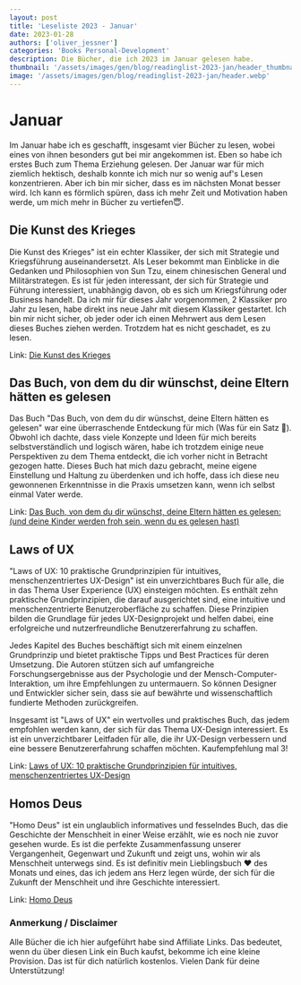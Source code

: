 ```yaml
---
layout: post
title: 'Leseliste 2023 - Januar'
date: 2023-01-28
authors: ['oliver_jessner']
categories: 'Books Personal-Development'
description: Die Bücher, die ich 2023 im Januar gelesen habe.
thumbnail: '/assets/images/gen/blog/readinglist-2023-jan/header_thumbnail.webp'
image: '/assets/images/gen/blog/readinglist-2023-jan/header.webp'
---
```


# Januar

Im Januar habe ich es geschafft, insgesamt vier Bücher zu lesen, wobei eines von ihnen besonders gut bei mir angekommen ist. Eben so habe ich erstes Buch zum Thema Erziehung gelesen. Der Januar war für mich ziemlich hektisch, deshalb konnte ich mich nur so wenig auf's Lesen konzentrieren. Aber ich bin mir sicher, dass es im nächsten Monat besser wird. Ich kann es förmlich spüren, dass ich mehr Zeit und Motivation haben werde, um mich mehr in Bücher zu vertiefen😇.

## Die Kunst des Krieges

Die Kunst des Krieges" ist ein echter Klassiker, der sich mit Strategie und Kriegsführung auseinandersetzt. Als Leser bekommt man Einblicke in die Gedanken und Philosophien von Sun Tzu, einem chinesischen General und Militärstrategen. Es ist für jeden interessant, der sich für Strategie und Führung interessiert, unabhängig davon, ob es sich um Kriegsführung oder Business handelt. Da ich mir für dieses Jahr vorgenommen, 2 Klassiker pro Jahr zu lesen, habe direkt ins neue Jahr mit diesem Klassiker gestartet. Ich bin mir nicht sicher, ob jeder oder ich einen Mehrwert aus dem Lesen dieses Buches ziehen werden. Trotzdem hat es nicht geschadet, es zu lesen.

Link:
[Die Kunst des Krieges](https://amzn.to/3JEH5bB)

## Das Buch, von dem du dir wünschst, deine Eltern hätten es gelesen

Das Buch "Das Buch, von dem du dir wünschst, deine Eltern hätten es gelesen" war eine überraschende Entdeckung für mich (Was für ein Satz 🤯). Obwohl ich dachte, dass viele Konzepte und Ideen für mich bereits selbstverständlich und logisch wären, habe ich trotzdem einige neue Perspektiven zu dem Thema entdeckt, die ich vorher nicht in Betracht gezogen hatte. Dieses Buch hat mich dazu gebracht, meine eigene Einstellung und Haltung zu überdenken und ich hoffe, dass ich diese neu gewonnenen Erkenntnisse in die Praxis umsetzen kann, wenn ich selbst einmal Vater werde.

Link:
[Das Buch, von dem du dir wünschst, deine Eltern hätten es gelesen: (und deine Kinder werden froh sein, wenn du es gelesen hast)](https://amzn.to/3l0P7RG)

## Laws of UX

"Laws of UX: 10 praktische Grundprinzipien für intuitives, menschenzentriertes UX-Design" ist ein unverzichtbares Buch für alle, die in das Thema User Experience (UX) einsteigen möchten. Es enthält zehn praktische Grundprinzipien, die darauf ausgerichtet sind, eine intuitive und menschenzentrierte Benutzeroberfläche zu schaffen. Diese Prinzipien bilden die Grundlage für jedes UX-Designprojekt und helfen dabei, eine erfolgreiche und nutzerfreundliche Benutzererfahrung zu schaffen.

Jedes Kapitel des Buches beschäftigt sich mit einem einzelnen Grundprinzip und bietet praktische Tipps und Best Practices für deren Umsetzung. Die Autoren stützen sich auf umfangreiche Forschungsergebnisse aus der Psychologie und der Mensch-Computer-Interaktion, um ihre Empfehlungen zu untermauern. So können Designer und Entwickler sicher sein, dass sie auf bewährte und wissenschaftlich fundierte Methoden zurückgreifen.

Insgesamt ist "Laws of UX" ein wertvolles und praktisches Buch, das jedem empfohlen werden kann, der sich für das Thema UX-Design interessiert. Es ist ein unverzichtbarer Leitfaden für alle, die ihr UX-Design verbessern und eine bessere Benutzererfahrung schaffen möchten. Kaufempfehlung mal 3!

Link:
[Laws of UX: 10 praktische Grundprinzipien für intuitives, menschenzentriertes UX-Design](https://amzn.to/3DDyWQD)

## Homos Deus

"Homo Deus" ist ein unglaublich informatives und fesselndes Buch, das die Geschichte der Menschheit in einer Weise erzählt, wie es noch nie zuvor gesehen wurde. Es ist die perfekte Zusammenfassung unserer Vergangenheit, Gegenwart und Zukunft und zeigt uns, wohin wir als Menschheit unterwegs sind. Es ist definitiv mein Lieblingsbuch ❤️ des Monats und eines, das ich jedem ans Herz legen würde, der sich für die Zukunft der Menschheit und ihre Geschichte interessiert.

Link:
[Homo Deus](https://amzn.to/3HAgKZx)

### Anmerkung / Disclaimer

Alle Bücher die ich hier aufgeführt habe sind Affiliate Links. Das bedeutet, wenn du über diesen Link ein Buch kaufst, bekomme ich eine kleine Provision. Das ist für dich natürlich kostenlos. Vielen Dank für deine Unterstützung!
